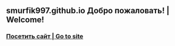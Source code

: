 ## smurfik997.github.io Добро пожаловать! | Welcome!
### [Посетить сайт | Go to site](smurfik997.github.io)
